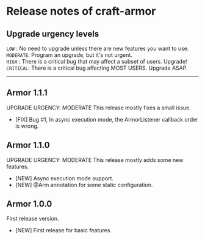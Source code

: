 
# Release notes of craft-armor


## Upgrade urgency levels

`LOW`     : No need to upgrade unless there are new features you want to use.  
`MODERATE`: Program an upgrade, but it's not urgent.  
`HIGH`    : There is a critical bug that may affect a subset of users. Upgrade!  
`CRITICAL`: There is a critical bug affecting MOST USERS. Upgrade ASAP.  

------------------------------------------------------------------------------


## Armor 1.1.1
UPGRADE URGENCY: MODERATE
This release mostly fixes a small issue.
  * [FIX]  Bug #1, In async execution mode, the ArmorListener callback order is wrong.


## Armor 1.1.0  
UPGRADE URGENCY: MODERATE
This release mostly adds some new features.
  * [NEW]  Async execution mode support.
  * [NEW]  @Arm annotation for some static configuration.


## Armor 1.0.0
First release version.
  * [NEW]  First release for basic features.
